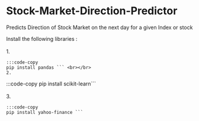 # Stock-Market-Direction-Predictor
Predicts Direction of Stock Market on the next day for a given Index or stock

Install the following libraries : <br></br>
1. 
```
:::code-copy
pip install pandas ``` <br></br>
2. 
```
:::code-copy
pip install scikit-learn```<br></br>
3. 
 ```
:::code-copy
pip install yahoo-finance ```
